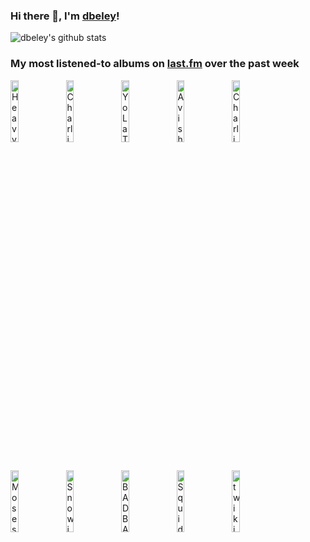 ### Hi there 👋, I'm [dbeley](https://dbeley.ovh/en)!

![dbeley's github stats](https://github-readme-stats.vercel.app/api?username=dbeley)

### My most listened-to albums on [last.fm](https://www.last.fm/user/d_beley) over the past week

[<img src='https://lastfm.freetls.fastly.net/i/u/300x300/81b0827af82330f1d489d9b4d91a565c.jpg' width='16%' height='16%' alt='Heavy Vegetable - Frisbie'>](https://www.last.fm/music/heavy%2bvegetable/frisbie)&nbsp;
[<img src='https://lastfm.freetls.fastly.net/i/u/300x300/b00527c6ae0cd1d4c9bf3706b130ad56.jpg' width='16%' height='16%' alt='Charli xcx - BRAT'>](https://www.last.fm/music/charli%2bxcx/brat)&nbsp;
[<img src='https://lastfm.freetls.fastly.net/i/u/300x300/11c72c38eedd4697b9e9fa21d5d2fd76.png' width='16%' height='16%' alt='Yo La Tengo - I Am Not Afraid Of You And I Will Beat Your Ass'>](https://www.last.fm/music/yo%2bla%2btengo/i%2bam%2bnot%2bafraid%2bof%2byou%2band%2bi%2bwill%2bbeat%2byour%2bass)&nbsp;
[<img src='https://lastfm.freetls.fastly.net/i/u/300x300/34403588d5faef08ef01f94736f50e42.jpg' width='16%' height='16%' alt='Avishai Cohen, Roni Kaspi, Guy Moskovich - Brightlight'>](https://www.last.fm/music/avishai%2bcohen%252c%2broni%2bkaspi%252c%2bguy%2bmoskovich/brightlight)&nbsp;
[<img src='https://lastfm.freetls.fastly.net/i/u/300x300/647da295e6e0696ecfcd73229d5816f3.jpg' width='16%' height='16%' alt='Charli XCX - Crash'>](https://www.last.fm/music/charli%2bxcx/crash)&nbsp;
<br>
[<img src='https://lastfm.freetls.fastly.net/i/u/300x300/5308611ef38df56ea955b14fc1ee46f6.jpg' width='16%' height='16%' alt='Moses Yoofee Trio - MYT'>](https://www.last.fm/music/moses%2byoofee%2btrio/myt)&nbsp;
[<img src='https://lastfm.freetls.fastly.net/i/u/300x300/3f1eaf8cbc12440ab51732255e886b2e.jpg' width='16%' height='16%' alt='Snowing - I Could Do Whatever I Wanted If I Wanted'>](https://www.last.fm/music/snowing/i%2bcould%2bdo%2bwhatever%2bi%2bwanted%2bif%2bi%2bwanted)&nbsp;
[<img src='https://lastfm.freetls.fastly.net/i/u/300x300/ee6a03301fe2bfc3f5f75645e49a2c5c.jpg' width='16%' height='16%' alt='BADBADNOTGOOD - IV'>](https://www.last.fm/music/badbadnotgood/iv)&nbsp;
[<img src='https://lastfm.freetls.fastly.net/i/u/300x300/49cd75fcaee1f8280a88cb4dd4ada0d3.png' width='16%' height='16%' alt='Squid - O Monolith'>](https://www.last.fm/music/squid/o%2bmonolith)&nbsp;
[<img src='https://lastfm.freetls.fastly.net/i/u/300x300/bfaa3b87c66df5656de8c8497457f679.jpg' width='16%' height='16%' alt='twikipedia - for the rest of your life'>](https://www.last.fm/music/twikipedia/for%2bthe%2brest%2bof%2byour%2blife)&nbsp;
<br>
